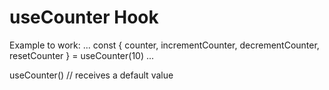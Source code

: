# useCounter Hook

Example to work:
...
    const { counter, incrementCounter, decrementCounter, resetCounter } = useCounter(10)
...

useCounter() // receives a default value